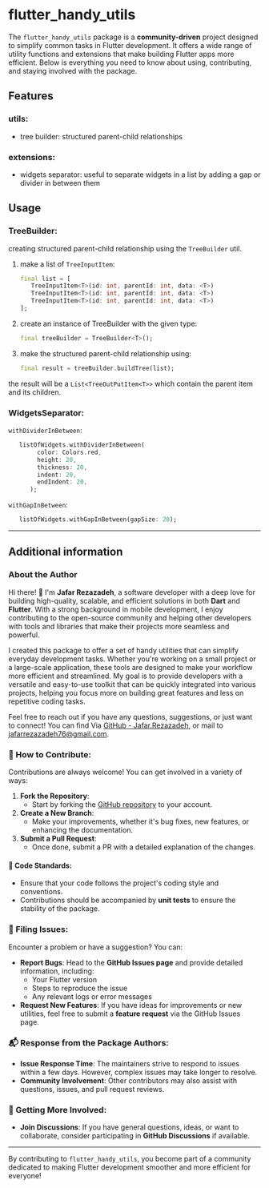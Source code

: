 # flutter_handy_utils

The `flutter_handy_utils` package is a **community-driven** project designed to simplify common tasks in Flutter development. It offers a wide range of utility functions and extensions that make building Flutter apps more efficient. Below is everything you need to know about using, contributing, and staying involved with the package.

## Features

### utils:

- tree builder: structured parent-child relationships

### extensions:

- widgets separator: useful to separate widgets in a list by adding a gap or divider in between them

## Usage

### TreeBuilder:

creating structured parent-child relationship using the `TreeBuilder` util.

1. make a list of `TreeInputItem`:

   ```dart
   final list = [
      TreeInputItem<T>(id: int, parentId: int, data: <T>)
      TreeInputItem<T>(id: int, parentId: int, data: <T>)
      TreeInputItem<T>(id: int, parentId: int, data: <T>)
   ];
   ```

2. create an instance of TreeBuilder with the given type:

   ```dart
   final treeBuilder = TreeBuilder<T>();
   ```

3. make the structured parent-child relationship using:

   ```dart
   final result = treeBuilder.buildTree(list);
   ```

the result will be a `List<TreeOutPutItem<T>>` which contain the parent item and its children.

### WidgetsSeparator:

`withDividerInBetween`:

```dart
   listOfWidgets.withDividerInBetween(
        color: Colors.red,
        height: 20,
        thickness: 20,
        indent: 20,
        endIndent: 20,
      );

```

`withGapInBetween`:

```dart
   listOfWidgets.withGapInBetween(gapSize: 20);
```

---

## Additional information

### About the Author

Hi there! 👋 I'm **Jafar Rezazadeh**, a software developer with a deep love for building high-quality, scalable, and efficient solutions in both **Dart** and **Flutter**. With a strong background in mobile development, I enjoy contributing to the open-source community and helping other developers with tools and libraries that make their projects more seamless and powerful.

I created this package to offer a set of handy utilities that can simplify everyday development tasks. Whether you're working on a small project or a large-scale application, these tools are designed to make your workflow more efficient and streamlined. My goal is to provide developers with a versatile and easy-to-use toolkit that can be quickly integrated into various projects, helping you focus more on building great features and less on repetitive coding tasks.

Feel free to reach out if you have any questions, suggestions, or just want to connect! You can find Via [GitHub - Jafar.Rezazadeh](https://github.com/Jafar-Rezazadeh), or mail to [jafarrezazadeh76@gmail.com](mailto:jafarrezazadeh76.gmail.com).

### 🤝 How to Contribute:

Contributions are always welcome! You can get involved in a variety of ways:

1. **Fork the Repository**:
   - Start by forking the [GitHub repository](https://github.com/Jafar-Rezazadeh/flutter_handy_utils/tree/master) to your account.
2. **Create a New Branch**:
   - Make your improvements, whether it's bug fixes, new features, or enhancing the documentation.
3. **Submit a Pull Request**:
   - Once done, submit a PR with a detailed explanation of the changes.

#### 🔧 Code Standards:

- Ensure that your code follows the project's coding style and conventions.
- Contributions should be accompanied by **unit tests** to ensure the stability of the package.

### 🐛 Filing Issues:

Encounter a problem or have a suggestion? You can:

- **Report Bugs**: Head to the **GitHub Issues page** and provide detailed information, including:
  - Your Flutter version
  - Steps to reproduce the issue
  - Any relevant logs or error messages
- **Request New Features**: If you have ideas for improvements or new utilities, feel free to submit a **feature request** via the GitHub Issues page.

### 📬 Response from the Package Authors:

- **Issue Response Time**: The maintainers strive to respond to issues within a few days. However, complex issues may take longer to resolve.
- **Community Involvement**: Other contributors may also assist with questions, issues, and pull request reviews.

### 🌟 Getting More Involved:

- **Join Discussions**: If you have general questions, ideas, or want to collaborate, consider participating in **GitHub Discussions** if available.

---

By contributing to `flutter_handy_utils`, you become part of a community dedicated to making Flutter development smoother and more efficient for everyone!
